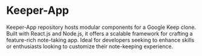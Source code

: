 # Keeper-App
Keeper-App repository hosts modular components for a Google Keep clone. Built with React.js and Node.js, it offers a scalable framework for crafting a feature-rich note-taking app. Ideal for developers seeking to enhance skills or enthusiasts looking to customize their note-keeping experience.
